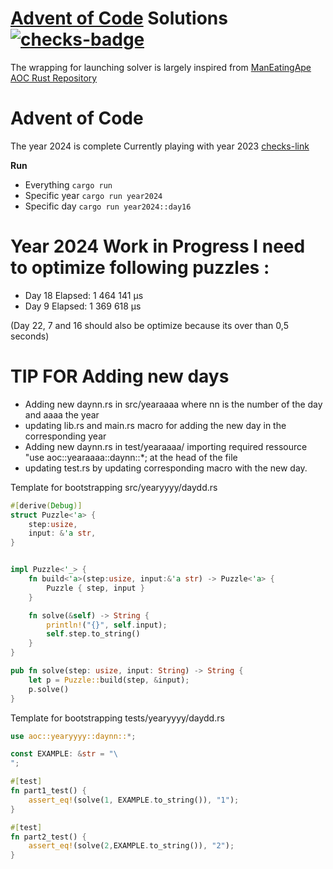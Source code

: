 # [Advent of Code] Solutions [![checks-badge]][checks-link]

The wrapping for launching solver is largely inspired 
from [ManEatingApe AOC Rust Repository]

# Advent of Code 

The year 2024 is complete 
Currently playing with year 2023 [checks-link]

**Run**
* Everything `cargo run`
* Specific year `cargo run year2024`
* Specific day `cargo run year2024::day16`


# Year 2024 Work in Progress I need to optimize following puzzles : 

* Day 18  Elapsed:  1 464 141 μs
* Day  9  Elapsed:  1 369 618 μs

(Day 22, 7 and 16 should also be optimize because its over than 0,5 seconds)

# TIP FOR Adding new days 

* Adding new daynn.rs in src/yearaaaa where nn is the number of the day and aaaa the year
* updating lib.rs and main.rs macro for adding the new day in the corresponding year
* Adding new daynn.rs in test/yearaaaa/ importing required ressource "use aoc::yearaaaa::daynn::*; at the head of the file
* updating test.rs by updating corresponding macro with the new day.

Template for bootstrapping src/yearyyyy/daydd.rs
``` Rust
#[derive(Debug)]
struct Puzzle<'a> {
    step:usize, 
    input: &'a str,
}


impl Puzzle<'_> {
    fn build<'a>(step:usize, input:&'a str) -> Puzzle<'a> {
        Puzzle { step, input }
    }

    fn solve(&self) -> String {
        println!("{}", self.input);
        self.step.to_string()
    }
}

pub fn solve(step: usize, input: String) -> String {
    let p = Puzzle::build(step, &input);
    p.solve()
}
```

Template for bootstrapping tests/yearyyyy/daydd.rs

``` Rust
use aoc::yearyyyy::daynn::*;

const EXAMPLE: &str = "\
";

#[test]
fn part1_test() {
    assert_eq!(solve(1, EXAMPLE.to_string()), "1");
}

#[test]
fn part2_test() {
    assert_eq!(solve(2,EXAMPLE.to_string()), "2");
}
```

[ManEatingApe AOC Rust Repository]: https://github.com/maneatingape/advent-of-code-rust
[checks-badge]: https://img.shields.io/github/actions/workflow/status/brodier/rust_aoc/rust.yml?label=checks
[checks-link]: https://github.com/brodier/rust_aoc/actions/workflows/rust.yml
[Advent of Code]: https://adventofcode.com
